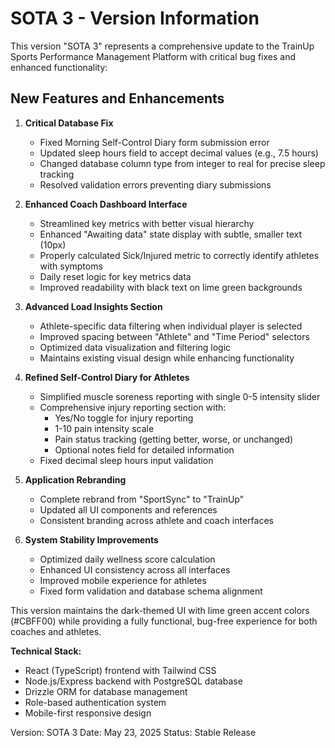 # SOTA 3 - Version Information

This version "SOTA 3" represents a comprehensive update to the TrainUp Sports Performance Management Platform with critical bug fixes and enhanced functionality:

## New Features and Enhancements

1. **Critical Database Fix**
   - Fixed Morning Self-Control Diary form submission error
   - Updated sleep hours field to accept decimal values (e.g., 7.5 hours)
   - Changed database column type from integer to real for precise sleep tracking
   - Resolved validation errors preventing diary submissions

2. **Enhanced Coach Dashboard Interface**
   - Streamlined key metrics with better visual hierarchy
   - Enhanced "Awaiting data" state display with subtle, smaller text (10px)
   - Properly calculated Sick/Injured metric to correctly identify athletes with symptoms
   - Daily reset logic for key metrics data
   - Improved readability with black text on lime green backgrounds

3. **Advanced Load Insights Section**
   - Athlete-specific data filtering when individual player is selected
   - Improved spacing between "Athlete" and "Time Period" selectors
   - Optimized data visualization and filtering logic
   - Maintains existing visual design while enhancing functionality

4. **Refined Self-Control Diary for Athletes**
   - Simplified muscle soreness reporting with single 0-5 intensity slider
   - Comprehensive injury reporting section with:
     - Yes/No toggle for injury reporting
     - 1-10 pain intensity scale
     - Pain status tracking (getting better, worse, or unchanged)
     - Optional notes field for detailed information
   - Fixed decimal sleep hours input validation

5. **Application Rebranding**
   - Complete rebrand from "SportSync" to "TrainUp"
   - Updated all UI components and references
   - Consistent branding across athlete and coach interfaces

6. **System Stability Improvements**
   - Optimized daily wellness score calculation
   - Enhanced UI consistency across all interfaces
   - Improved mobile experience for athletes
   - Fixed form validation and database schema alignment

This version maintains the dark-themed UI with lime green accent colors (#CBFF00) while providing a fully functional, bug-free experience for both coaches and athletes.

**Technical Stack:**
- React (TypeScript) frontend with Tailwind CSS
- Node.js/Express backend with PostgreSQL database
- Drizzle ORM for database management
- Role-based authentication system
- Mobile-first responsive design

Version: SOTA 3
Date: May 23, 2025
Status: Stable Release